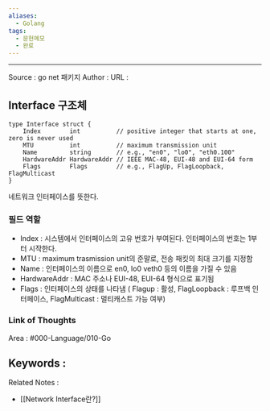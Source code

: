 ```yaml
---
aliases:
  - Golang
tags:
  - 문헌메모
  - 완료
---
```



---


Source : go net 패키지
Author : 
URL :

## Interface 구조체
```
type Interface struct {  
    Index        int          // positive integer that starts at one, zero is never used  
    MTU          int          // maximum transmission unit  
    Name         string       // e.g., "en0", "lo0", "eth0.100"  
    HardwareAddr HardwareAddr // IEEE MAC-48, EUI-48 and EUI-64 form  
    Flags        Flags        // e.g., FlagUp, FlagLoopback, FlagMulticast  
}
```
네트워크 인터페이스를 뜻한다.
### 필드 역할
- Index : 시스템에서 인터페이스의 고유 번호가 부여된다. 인터페이스의 번호는 1부터 시작한다.
- MTU : maximum trasmission unit의 준말로, 전송 패킷의 최대 크기를 지정함
- Name : 인터페이스의 이름으로 en0, lo0 veth0 등의 이름을 가질 수 있음
- HardwareAddr : MAC 주소나 EUI-48, EUI-64 형식으로 표기됨
- Flags : 인터페이스의 상태를 나타냄 ( Flagup : 활성, FlagLoopback : 루프백 인터페이스, FlagMulticast : 멀티캐스트 가능 여부)
### Link of Thoughts
Area : #000-Language/010-Go 

Keywords :
- 

Related Notes : 
- [[Network Interface란?]]